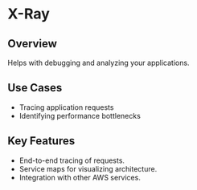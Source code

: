 # X-Ray

## Overview
Helps with debugging and analyzing your applications.

## Use Cases
- Tracing application requests
- Identifying performance bottlenecks

## Key Features
- End-to-end tracing of requests.
- Service maps for visualizing architecture.
- Integration with other AWS services.
